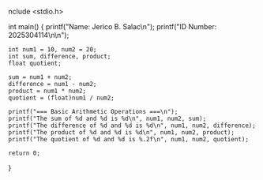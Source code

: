 nclude <stdio.h>

int main() {
    printf("Name: Jerico B. Salac\n");
    printf("ID Number: 2025304114\n\n");

    int num1 = 10, num2 = 20;
    int sum, difference, product;
    float quotient;

    sum = num1 + num2;
    difference = num1 - num2;
    product = num1 * num2;
    quotient = (float)num1 / num2;

    printf("=== Basic Arithmetic Operations ===\n");
    printf("The sum of %d and %d is %d\n", num1, num2, sum);
    printf("The difference of %d and %d is %d\n", num1, num2, difference);
    printf("The product of %d and %d is %d\n", num1, num2, product);
    printf("The quotient of %d and %d is %.2f\n", num1, num2, quotient);

    return 0;
}
